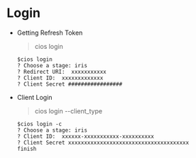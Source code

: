 # Login

* Getting Refresh Token  

    > cios login

    ```shell
    $cios login
    ? Choose a stage: iris
    ? Redirect URI:  xxxxxxxxxxx
    ? Client ID:  xxxxxxxxxxxxx
    ? Client Secret #################
    ```

* Client Login  

    > cios login --client_type

    ```shell
    $cios login -c
    ? Choose a stage: iris
    ? Client ID:  xxxxxx-xxxxxxxxxxx-xxxxxxxxxx
    ? Client Secret xxxxxxxxxxxxxxxxxxxxxxxxxxxxxxxxxxxxxx
    finish
    ```

